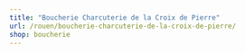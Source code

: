 ```yaml
---
title: "Boucherie Charcuterie de la Croix de Pierre"
url: /rouen/boucherie-charcuterie-de-la-croix-de-pierre/
shop: boucherie
---
```

